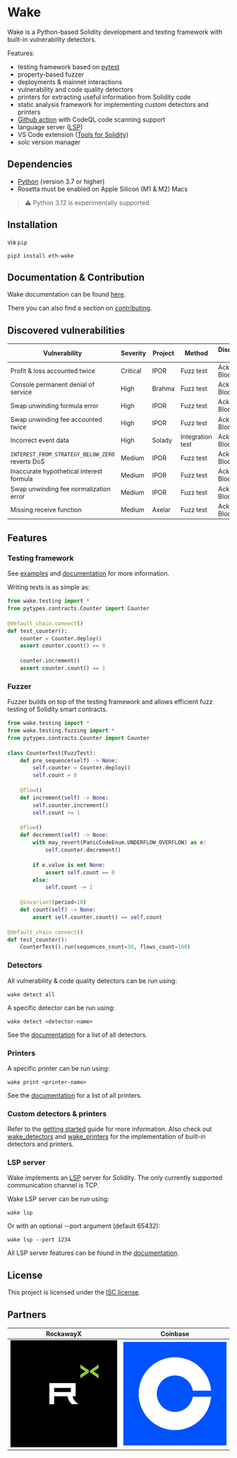 # Wake

Wake is a Python-based Solidity development and testing framework with built-in vulnerability detectors.

Features:

- testing framework based on [pytest](https://docs.pytest.org/en)
- property-based fuzzer
- deployments & mainnet interactions
- vulnerability and code quality detectors
- printers for extracting useful information from Solidity code
- static analysis framework for implementing custom detectors and printers
- [Github action](https://github.com/marketplace/actions/wake-detect) with CodeQL code scanning support
- language server ([LSP](https://microsoft.github.io/language-server-protocol/))
- VS Code extension ([Tools for Solidity](https://marketplace.visualstudio.com/items?itemName=AckeeBlockchain.tools-for-solidity))
- solc version manager

## Dependencies

- [Python](https://www.python.org/downloads/release/python-3910/) (version 3.7 or higher)
- Rosetta must be enabled on Apple Silicon (M1 & M2) Macs

> ⚠️ Python 3.12 is experimentally supported.

## Installation

via `pip`

```shell
pip3 install eth-wake
```

## Documentation & Contribution

Wake documentation can be found [here](https://ackeeblockchain.com/wake/docs/latest).

There you can also find a section on [contributing](https://ackeeblockchain.com/wake/docs/latest/contributing/).

## Discovered vulnerabilities

| Vulnerability                                   | Severity | Project | Method           | Discovered by    | Resources                                                                                                                                                                                                              |
|-------------------------------------------------|----------|---------|------------------|------------------|------------------------------------------------------------------------------------------------------------------------------------------------------------------------------------------------------------------------|
| Profit & loss accounted twice                   | Critical | IPOR    | Fuzz test        | Ackee Blockchain | [Wake tests](https://github.com/Ackee-Blockchain/tests-ipor/blob/main/tests/test_fuzz.py)                                                                                                                              |
| Console permanent denial of service             | High     | Brahma  | Fuzz test        | Ackee Blockchain | [Report](https://github.com/Ackee-Blockchain/public-audit-reports/blob/master/2023/ackee-blockchain-brahma-console-v2-report.pdf)                                                                                      |
| Swap unwinding formula error                    | High     | IPOR    | Fuzz test        | Ackee Blockchain | [Wake tests](https://github.com/Ackee-Blockchain/tests-ipor/blob/main/tests/test_fuzz.py)                                                                                                                              |
| Swap unwinding fee accounted twice              | High     | IPOR    | Fuzz test        | Ackee Blockchain | [Wake tests](https://github.com/Ackee-Blockchain/tests-ipor/blob/main/tests/test_fuzz.py)                                                                                                                              |
| Incorrect event data                            | High     | Solady  | Integration test | Ackee Blockchain | [Report](https://github.com/Ackee-Blockchain/public-audit-reports/blob/master/2023/ackee-blockchain-solady-report.pdf), [Wake tests](https://github.com/Ackee-Blockchain/tests-solady/blob/main/tests/test_erc1155.py) |
| `INTEREST_FROM_STRATEGY_BELOW_ZERO` reverts DoS | Medium   | IPOR    | Fuzz test        | Ackee Blockchain | [Wake tests](https://github.com/Ackee-Blockchain/tests-ipor/blob/main/tests/test_fuzz.py)                                                                                                                              |
| Inaccurate hypothetical interest formula        | Medium   | IPOR    | Fuzz test        | Ackee Blockchain | [Wake tests](https://github.com/Ackee-Blockchain/tests-ipor/blob/main/tests/test_fuzz.py)                                                                                                                              |
| Swap unwinding fee normalization error          | Medium   | IPOR    | Fuzz test        | Ackee Blockchain | [Wake tests](https://github.com/Ackee-Blockchain/tests-ipor/blob/main/tests/test_fuzz.py)                                                                                                                              |
| Missing receive function                        | Medium   | Axelar  | Fuzz test        | Ackee Blockchain | [Wake tests](https://github.com/Ackee-Blockchain/tests-axelar-interchain-governance-executor/blob/main/tests/test_fuzz.py)                                                                                             |

## Features

### Testing framework

See [examples](examples) and [documentation](https://ackeeblockchain.com/wake/docs/latest/testing-framework/overview) for more information.

Writing tests is as simple as:

```python
from wake.testing import *
from pytypes.contracts.Counter import Counter

@default_chain.connect()
def test_counter():
    counter = Counter.deploy()
    assert counter.count() == 0

    counter.increment()
    assert counter.count() == 1
```

### Fuzzer

Fuzzer builds on top of the testing framework and allows efficient fuzz testing of Solidity smart contracts.

```python
from wake.testing import *
from wake.testing.fuzzing import *
from pytypes.contracts.Counter import Counter

class CounterTest(FuzzTest):
    def pre_sequence(self) -> None:
        self.counter = Counter.deploy()
        self.count = 0

    @flow()
    def increment(self) -> None:
        self.counter.increment()
        self.count += 1

    @flow()
    def decrement(self) -> None:
        with may_revert(PanicCodeEnum.UNDERFLOW_OVERFLOW) as e:
            self.counter.decrement()

        if e.value is not None:
            assert self.count == 0
        else:
            self.count -= 1

    @invariant(period=10)
    def count(self) -> None:
        assert self.counter.count() == self.count

@default_chain.connect()
def test_counter():
    CounterTest().run(sequences_count=30, flows_count=100)
```

### Detectors

All vulnerability & code quality detectors can be run using:
```shell
wake detect all
```

A specific detector can be run using:
```shell
wake detect <detector-name>
```

See the [documentation](https://ackeeblockchain.com/wake/docs/latest/static-analysis/using-detectors/) for a list of all detectors.

### Printers

A specific printer can be run using:
```shell
wake print <printer-name>
```

See the [documentation](https://ackeeblockchain.com/wake/docs/latest/static-analysis/using-printers/) for a list of all printers.

### Custom detectors & printers

Refer to the [getting started]() guide for more information.
Also check out [wake_detectors](wake_detectors) and [wake_printers](wake_printers) for the implementation of built-in detectors and printers.

### LSP server

Wake implements an [LSP](https://microsoft.github.io/language-server-protocol/) server for Solidity. The only currently supported communication channel is TCP.

Wake LSP server can be run using:

```shell
wake lsp
```

Or with an optional --port argument (default 65432):

```shell
wake lsp --port 1234
```

All LSP server features can be found in the [documentation](https://ackeeblockchain.com/wake/docs/latest/language-server/).

## License

This project is licensed under the [ISC license](https://github.com/Ackee-Blockchain/wake/blob/main/LICENSE).

## Partners

RockawayX             |  Coinbase
:-------------------------:|:-------------------------:
[![](https://github.com/Ackee-Blockchain/wake/blob/main/images/rockawayx.jpg?raw=true)](https://rockawayx.com/)  |  [![](https://github.com/Ackee-Blockchain/wake/blob/main/images/coinbase.png?raw=true)](https://www.coinbase.com/)






